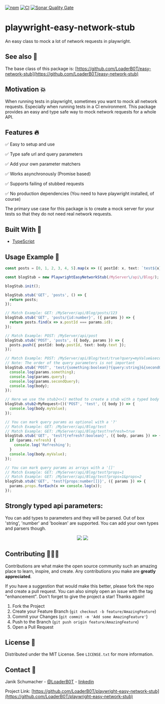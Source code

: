 [![npm](https://img.shields.io/npm/v/playwright-easy-network-stub?color=%2300d26a&style=for-the-badge)](https://www.npmjs.com/package/playwright-easy-network-stub)
[![CI](https://img.shields.io/github/workflow/status/LoaderB0T/playwright-easy-network-stub/CI/main?style=for-the-badge)](https://github.com/LoaderB0T/playwright-easy-network-stub/actions/workflows/build.yml)
[![Sonar Quality Gate](https://img.shields.io/sonar/quality_gate/LoaderB0T_playwright-easy-network-stub?server=https%3A%2F%2Fsonarcloud.io&style=for-the-badge)](https://sonarcloud.io/summary/new_code?id=LoaderB0T_playwright-easy-network-stub)

# playwright-easy-network-stub

An easy class to mock a lot of network requests in playwright.

## See also 🔬

The base class of this package is:
[https://github.com/LoaderB0T/easy-network-stub](https://github.com/LoaderB0T/easy-network-stub)

## Motivation 💥

When running tests in playwright, sometimes you want to mock all network requests. Especially when running tests in a CI environment. This package provides an easy and type safe way to mock network requests for a whole API.

## Features 🔥

✅ Easy to setup and use

✅ Type safe url and query parameters

✅ Add your own parameter matchers

✅ Works asynchronously (Promise based)

✅ Supports failing of stubbed requests

✅ No production dependencies (You need to have playwright installed, of course)

The primary use case for this package is to create a mock server for your tests so that they do not need real network requests.

## Built With 🔧

- [TypeScript](https://www.typescriptlang.org/)

## Usage Example 🚀

```typescript
const posts = [0, 1, 2, 3, 4, 5].map(x => ({ postId: x, text: `test${x}` }));

const blogStub = new PlaywrightEasyNetworkStub(/MyServer\/api\/Blog/);

blogStub.init();

blogStub.stub('GET', 'posts', () => {
  return posts;
});

// Match Example: GET: /MyServer/api/Blog/posts/123
blogStub.stub('GET', 'posts/{id:number}', ({ params }) => {
  return posts.find(x => x.postId === params.id);
});

// Match Example: POST: /MyServer/api/post
blogStub.stub('POST', 'posts', ({ body, params }) => {
  posts.push({ postId: body.postId, text: body.text });
});

// Match Example: POST: /MyServer/api/Blog/test/true?query=myValue&secondQuery=myOtherValue
// Note: The order of the query parameters is not important
blogStub.stub('POST', 'test/{something:boolean}?{query:string}&{secondQuery:number}', ({ body, params }) => {
  console.log(params.something);
  console.log(params.query);
  console.log(params.secondQuery);
  console.log(body);
});

// Here we use the stub2<>() method to create a stub with a typed body
blogStub.stub2<MyRequest>()('POST', 'test', ({ body }) => {
  console.log(body.myValue);
});

// You can mark query params as optional with a '?'
// Match Example: GET: /MyServer/api/Blog/test
// Match Example: GET: /MyServer/api/Blog/test?refresh=true
blogStub.stub('GET', 'test?{refresh?:boolean}', ({ body, params }) => {
  if (params.refresh) {
    console.log('Refreshing');
  }
  console.log(body.myValue);
});

// You can mark query params as arrays with a '[]'
// Match Example: GET: /MyServer/api/Blog/test?props=1
// Match Example: GET: /MyServer/api/Blog/test?props=1&props=2
blogStub.stub('GET', 'test?{props:number[]}}', ({ params }) => {
  params.props.forEach(x => console.log(x));
});
```

## Strongly typed api parameters:

You can add types to parameters and they will be parsed. Out of box 'string', 'number' and 'boolean' are supported. You can add your own types and parsers though.

<p align="center">
<img src="https://user-images.githubusercontent.com/37637338/162327029-994ce009-d1ab-45cc-ab86-d1e21a0d1a6e.png">
<img src="https://user-images.githubusercontent.com/37637338/162327040-a45381a1-652d-4838-91ae-7dc405bd9ff4.png">
</p>

## Contributing 🧑🏻‍💻

Contributions are what make the open source community such an amazing place to learn, inspire, and create. Any contributions you make are **greatly appreciated**.

If you have a suggestion that would make this better, please fork the repo and create a pull request. You can also simply open an issue with the tag "enhancement".
Don't forget to give the project a star! Thanks again!

1. Fork the Project
2. Create your Feature Branch (`git checkout -b feature/AmazingFeature`)
3. Commit your Changes (`git commit -m 'Add some AmazingFeature'`)
4. Push to the Branch (`git push origin feature/AmazingFeature`)
5. Open a Pull Request

## License 🔑

Distributed under the MIT License. See `LICENSE.txt` for more information.

## Contact 📧

Janik Schumacher - [@LoaderB0T](https://twitter.com/LoaderB0T) - [linkedin](https://www.linkedin.com/in/janikschumacher/)

Project Link: [https://github.com/LoaderB0T/playwright-easy-network-stub](https://github.com/LoaderB0T/playwright-easy-network-stub)
